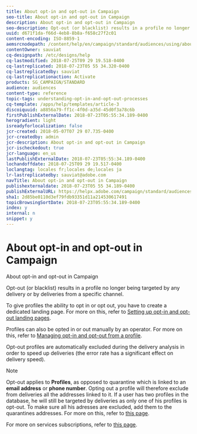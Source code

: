 ```yaml
---
title: About opt-in and opt-out in Campaign
seo-title: About opt-in and opt-out in Campaign
description: About opt-in and opt-out in Campaign
seo-description: Opt-out (or blacklist) results in a profile no longer being targeted by any delivery or by deliveries from a specific channel.
uuid: d671f1da-f66d-4eb8-8b8a-f658c27f2c01
content-encoding: ISO-8859-1
aemsrcnodepath: /content/help/en/campaign/standard/audiences/using/about-opt-in-and-opt-out-in-campaign
contentOwner: sauviat
cq-designpath: /etc/designs/help
cq-lastmodified: 2018-07-25T09 29 19.518-0400
cq-lastreplicated: 2018-07-23T05 55 34.320-0400
cq-lastreplicatedby: sauviat
cq-lastreplicationaction: Activate
products: SG_CAMPAIGN/STANDARD
audience: audiences
content-type: reference
topic-tags: understanding-opt-in-and-opt-out-processes
cq-template: /apps/help/templates/article-3
discoiquuid: a8856a79-ff1c-4f0d-a35d-45d0f3a78c6b
firstPublishExternalDate: 2018-07-23T05:55:34.189-0400
herogradient: light
isreadyforlocalization: false
jcr-created: 2018-05-07T07 29 07.735-0400
jcr-createdby: admin
jcr-description: About opt-in and opt-out in Campaign
jcr-ischeckedout: true
jcr-language: en_us
lastPublishExternalDate: 2018-07-23T05:55:34.189-0400
lochandoffdate: 2018-07-25T09 29 19.517-0400
loclangtag: locales fr;locales de;locales ja
lr-lastreplicatedby: sauviat@adobe.com
navTitle: About opt-in and opt-out in Campaign
publishexternaldate: 2018-07-23T05 55 34.189-0400
publishExternalURL: https://helpx.adobe.com/campaign/standard/audiences/using/about-opt-in-and-opt-out-in-campaign.html
sha1: 2d85be0110d3ef79fdb93351d11a214530617491
topicBrowsingSortDate: 2018-07-23T05:55:34.189-0400
index: y
internal: n
snippet: y
---
```


# About opt-in and opt-out in Campaign

About opt-in and opt-out in Campaign

Opt-out (or blacklist) results in a profile no longer being targeted by any delivery or by deliveries from a specific channel.

To give profiles the ability to opt in or opt out, you have to create a dedicated landing page. For more on this, refer to [Setting up opt-in and opt-out landing pages](../../audiences/using/managing-opt-in-and-opt-out-in-campaign.md#setting-up-opt-in-and-opt-out-landing-pages).

Profiles can also be opted in or out manually by an operator. For more on this, refer to [Managing opt-in and opt-out from a profile](../../audiences/using/managing-opt-in-and-opt-out-in-campaign.md#managing-opt-in-and-opt-out-from-a-profile).

Opt-out profiles are automatically excluded during the delivery analysis in order to speed up deliveries (the error rate has a significant effect on delivery speed).

>[!NOTE]
>
>Opt-out applies to **Profiles**, as opposed to quarantine which is linked to an **email address** or **phone number**. Opting out a profile will therefore exclude from deliveries all the addresses linked to it. If a user has two profiles in the database, he will still be targeted by deliveries as only one of his profiles is opt-out. To make sure all his adresses are excluded, add them to the quarantines addresses. For more on this, refer to [this page](../../sending/using/understanding-quarantine-management.md#identifying-quarantined-addresses-for-the-entire-platform).

For more on services subscriptions, refer to [this page](../../audiences/using/about-subscriptions.md).
